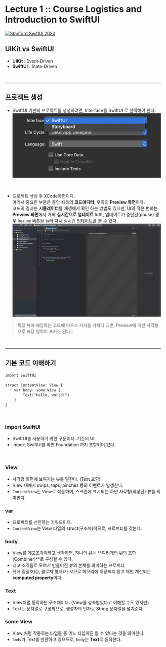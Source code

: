 
# Lecture 1 :: Course Logistics and Introduction to SwiftUI

[![Stanford SwiftUI 2020](http://img.youtube.com/vi/jbtqIBpUG7g/0.jpg)](https://www.youtube.com/jbtqIBpUG7g) 

## UIKit vs SwiftUI
- **UIKit** : Event-Driven
- **SwiftUI** : State-Driven

<br/>

----
## 프로젝트 생성
* SwiftUI 기반의 프로젝트를 생성하려면, Interface를 SwiftUI 로 선택해야 한다.
![image1](./img1/image1.png)

<br/>

* 프로젝트 생성 후 XCode화면이다.  
여기서 중요한 부분은 중앙 좌측의 **코드에디터**, 우측의 **Preview 화면**이다.  
코드의 결과는 **시뮬레이터**를 재생해서 확인 하는 방법도 있지만, UI의 작은 변화는 **Preview 화면**에서 거의 **실시간으로 업데이트** 되며, 업데이트가 중단된(pause) 경우 `Resume` 버튼을 눌러 다시 실시간 업데이트를 볼 수 있다.
![image1](./img1/image2.png)

> 특정 뷰에 해당하는 코드에 마우스 커서를 가져다 대면, Preview에 파란 사각형으로 해당 영역이 포커스 된다.!

<br/>

----
## 기본 코드 이해하기
```
import SwiftUI

struct ContentView: View {
    var body: some View {
        Text("Hello, world!")
    }
}
```

<br/>

### import SwiftUI
* SwiftUI를 사용하기 위한 구문이다. 기존의 UI
* import SwiftUI를 하면 Foundation 까지 포함되어 있다.

<br/>

### View
* 사각형 화면에 보여지는 뷰를 말한다. (Text 포함)
* View 내에서 swips, taps, pinches 등의 이벤트가 발생한다.
* `ContentView`는 View로 작동하며, 스크린에 표시되는 하얀 사각형(최상단) 뷰를 의미한다.

### var
* 프로퍼티를 선언하는 키워드이다.
* `ContentView`는 View 타입의 struct(구조체)이므로, 프로퍼티를 갖는다.

### body
* View를 레고조각이라고 생각하면, 하나의 뷰는 **여러개의 뷰의 조합(Combiner)**로 구성될 수 있다.
* 레고 조각들로 모여서 만들어진 뷰의 본체를 의미하는 프로퍼티.
* 뒤에 중괄호({}, 클로저 형태)가 오므로 메모리에 저장되지 않고 매번 계산되는 **computed property**이다.

### Text
* View처럼 동작하는 구조체이다. (View를 상속받았다고 이해할 수도 있지만)
* Text는 문자열로 구성되므로, 생성자의 인자로 String 문자열을 넘겨준다.

### some View
* View 처럼 작동하는 타입들 중 어느 타입이든 될 수 있다는 것을 의미한다.
* `body`가 Text를 반환하고 있으므로, `body`는 **Text**로 동작한다.

<!-- ### 이모지 넣는 법 
 `⌃` + `⌘` + `Space` -->